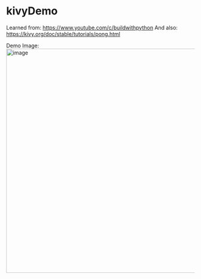 # kivyDemo

Learned from: https://www.youtube.com/c/buildwithpython
And also: https://kivy.org/doc/stable/tutorials/pong.html

Demo Image:
<br>
<img width="599" alt="image" src="https://user-images.githubusercontent.com/77311869/172072201-80112dd7-373a-47ac-b082-7aa2a6be3462.png">


